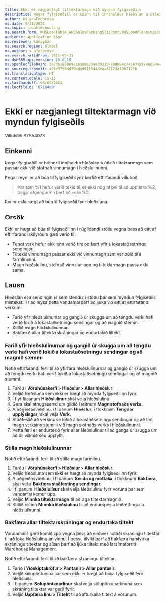 ```yaml
---
title: Ekki er nægjanlegt tiltektarmagn við myndun fylgiseðils
description: Þegar fylgiseðill er búinn til inniheldur hleðslan á útleið tiltektarmagn sem passar ekki við stofnað vinnumagn í hleðslulínunni.
author: GalynaFedorova
ms.date: 5/31/2021
ms.topic: troubleshooting
ms.search.form: WHSLoadTable_WHSSalesPackingSlipPost,WHSLoadPlanningListPage_WHSSalesPackingSlipPost,WHSLoadPlanningWorkbench_WHSSalesPackingSlipPost
audience: Application User
ms.reviewer: kamaybac
ms.search.region: Global
ms.author: v-gfedorova
ms.search.validFrom: 2021-05-31
ms.dyn365.ops.version: 10.0.18
ms.openlocfilehash: 361b61690e9e16a690234ed9319478d864c743e7559746654e4868272de13524
ms.sourcegitcommit: 42fe9790ddf0bdad911544deaa82123a396712fb
ms.translationtype: HT
ms.contentlocale: is-IS
ms.lasthandoff: 08/05/2021
ms.locfileid: "6716469"
---
```

# <a name="picked-quantity-isnt-sufficient-during-packing-slip-generation"></a>Ekki er nægjanlegt tiltektarmagn við myndun fylgiseðils

Villukóði SYS54073

## <a name="symptoms"></a>Einkenni

Þegar fylgiseðill er búinn til inniheldur hleðslan á útleið tiltektarmagn sem passar ekki við stofnað vinnumagn í hleðslulínunni.

Þegar reynt er að búa til fylgiseðil sýnir kerfið eftirfarandi villuboð:

> Þar sem %1 hefur verið tekið til, er ekki nóg af því til að uppfæra %2, þegar afgangurinn þarf að vera %3.

Því er ekki hægt að búa til fylgiseðil fyrir hleðsluna.

## <a name="cause"></a>Orsök

Ekki er hægt að búa til fylgiseðilinn í núgildandi stöðu vegna þess að eitt af eftirfarandi skilyrðum gæti verið til:

- Tengt verk hefur ekki enn verið tínt og fært yfir á lokastaðsetningu sendingar.
- Tiltekið vinnumagn passar ekki við vinnumagn sem var búið til á farmlínunni.
- Magn hleðslulínu, stofnað vinnslumagn og tiltektarmagn passa ekki sama.

## <a name="resolution"></a>Lausn

Hleðslan eða sendingin er sem stendur í stöðu þar sem myndun fylgiseðils mistekst. Til að leysa þetta vandamál þarf að ljúka við eitt af eftirfarandi verkum:

- Farið yfir hleðslulínurnar og gangið úr skugga um að tengdu verki hafi verið lokið á lokastaðsetningu sendingar og að magnið stemmi.
- Stillið magn hleðslulínunnar.
- Bakfærið allar tiltektarskráningar og endurtakið tiltekt.

### <a name="review-your-load-lines-and-make-sure-that-all-the-related-work-has-been-completed-at-the-final-shipping-location-and-that-the-quantities-match"></a>Farið yfir hleðslulínurnar og gangið úr skugga um að tengdu verki hafi verið lokið á lokastaðsetningu sendingar og að magnið stemmi

Notið eftirfarandi ferli til að yfirfara hleðslulínurnar og gangið úr skugga um að tengdu verki hafi verið lokið á lokastaðsetningu sendingar og að magnið stemmi.

1. Farðu í **Vöruhúsakerfi \> Hleðslur \> Allar hleðslur**.
1. Veljið hleðsluna sem ekki er hægt að mynda fylgiseðilinn fyrir.
1. Í flýtiflipanum **Hleðslulínur** skal velja hleðslulínu.
1. Gera skal athugasemd um gildið í reitnum **Magn stofnaðs verks**.
1. Á aðgerðasvæðinu, í flipanum **Hleðslur**, í flokknum **Tengdar upplýsingar**, skal velja **Verk**.
1. Staðfestið að verkinu sé lokið á lokastaðsetningu sendingar og að tínt magn verksins stemmi við magn stofnaðs verks í hleðslulínunni.
1. Þetta ferli er endurtekið fyrir allar hleðslulínur til að ganga úr skugga um að öll viðmið séu uppfyllt.

### <a name="adjust-the-load-line-quantity"></a>Stilla magn hleðslulínunnar

Notið eftirfarandi ferli til að stilla magn farmlínu.

1. Farðu í **Vöruhúsakerfi \> Hleðslur \> Allar hleðslur**.
1. Veljið hleðsluna sem ekki er hægt að mynda fylgiseðilinn fyrir.
1. Á aðgerðasvæðinu, í flipanum  **Senda og móttaka**, í flokknum  **Bakfæra**, skal velja  **Bakfæra staðfestingu sendingar**.
1. Í flipanum  **Hleðslulínur** skal velja hleðslulínu fyrir vöruna þar sem vandamál kemur upp.
1. Veljið **Minnka tiltektarmagn** til að laga tiltektarmagnið.
1. Stillið reitinn **Minnka hleðslulínu** til að endurspegla leiðréttingar á hleðslulínunni.

### <a name="reverse-all-pick-registrations-and-redo-picking"></a>Bakfæra allar tiltektarskráningar og endurtaka tiltekt

Vandamálið gæti komið upp vegna þess að einhver notaði skráningu tiltektar til að loka hleðslulínu án vinnu. Í þessu tilviki þarf að bakfæra handvirka skráningu tiltektar og síðan þarf að ljúka tiltekt með farsímaforriti Warehouse Management.

Notið eftirfarandi ferli til að bakfæra skráningu tiltektar.

1. Farið í **Viðskiptakröfur \> Pantanir \> Allar pantanir**.
1. Veljið sölupöntunina þar sem ekki er hægt að bóka fylgiseðil fyrir hleðsluna.
1. Í flipanum  **Sölupöntunarlínur** skal velja sölupöntunarlínuna sem skráning tiltektar var gerð fyrir.
1. Veljið **Uppfæra línu \> Tiltekt** til að afturkalla tiltekt á vörunum.
